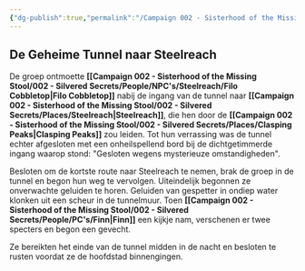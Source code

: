 ```yaml
---
{"dg-publish":true,"permalink":"/Campaign 002 - Sisterhood of the Missing Stool/002 - Silvered Secrets/Notes/Session recaps/009 De Geheime Tunnel naar Steelreach/"}
---
```


## De Geheime Tunnel naar **Steelreach**

De groep ontmoette **[[Campaign 002 - Sisterhood of the Missing Stool/002 - Silvered Secrets/People/NPC's/Steelreach/Filo Cobbletop\|Filo Cobbletop]]** nabij de ingang van de tunnel naar **[[Campaign 002 - Sisterhood of the Missing Stool/002 - Silvered Secrets/Places/Steelreach\|Steelreach]]**, die hen door de **[[Campaign 002 - Sisterhood of the Missing Stool/002 - Silvered Secrets/Places/Clasping Peaks\|Clasping Peaks]]** zou leiden. Tot hun verrassing was de tunnel echter afgesloten met een onheilspellend bord bij de dichtgetimmerde ingang waarop stond: "Gesloten wegens mysterieuze omstandigheden".

Besloten om de kortste route naar Steelreach te nemen, brak de groep in de tunnel en begon hun weg te vervolgen. Uiteindelijk begonnen ze onverwachte geluiden te horen. Geluiden van gespetter in ondiep water klonken uit een scheur in de tunnelmuur. Toen **[[Campaign 002 - Sisterhood of the Missing Stool/002 - Silvered Secrets/People/PC's/Finn\|Finn]]** een kijkje nam, verschenen er twee specters en begon een gevecht.

Ze bereikten het einde van de tunnel midden in de nacht en besloten te rusten voordat ze de hoofdstad binnengingen.